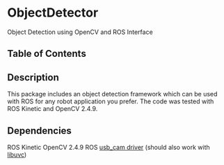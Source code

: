 # ObjectDetector
Object Detection using OpenCV and ROS Interface

## Table of Contents

## Description
This package includes an object detection framework which can be used with ROS for any robot application you prefer. The code was tested with ROS Kinetic and OpenCV 2.4.9. 

## Dependencies
ROS Kinetic 
OpenCV 2.4.9 
ROS [usb_cam driver](https://github.com/ros-drivers/usb_cam) (should also work with [libuvc](https://github.com/ktossell/libuvc))
